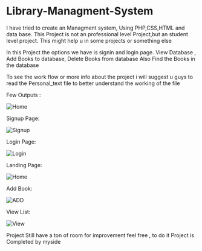 # Library-Managment-System
I have tried to create an Managment system, Using PHP,CSS,HTML and data base. This Project is not an professional level Project,but an student level project. This might help u in some projects or something else 

In this Project the options we have is signin and login page. View Database , Add Books to database, Delete Books from database Also Find the Books in the database

To see the work flow or more info about the project i will suggest u guys to read the Personal_text file to better understand the working of the file

Few Outputs :

![Home](https://github.com/GamerzUnite/Library-Managment-System/assets/131663742/b53bd227-67d5-4ff2-86c3-f21d4cb09b83)

Signup Page: 

![Signup](https://github.com/GamerzUnite/Library-Managment-System/assets/131663742/2b55caeb-4069-4ffa-ab25-d57e47c0c5e7)

Login Page:

![Login](https://github.com/GamerzUnite/Library-Managment-System/assets/131663742/6ea0110f-d4db-40b4-8e0b-d95e9a5e2aea)

Landing Page:

![Home](https://github.com/GamerzUnite/Library-Managment-System/assets/131663742/e44e5f0f-665b-42fd-b07a-b985d19df5bd)

Add Book:

![ADD](https://github.com/GamerzUnite/Library-Managment-System/assets/131663742/45ea3fd4-403f-4c14-8a16-d283f61f8259)

View List:

![View](https://github.com/GamerzUnite/Library-Managment-System/assets/131663742/3b8860c0-41da-447c-a2db-63f4d3135b91)



Project Still have a ton of room for improvement feel free , to do it 
Project is Completed by myside 



